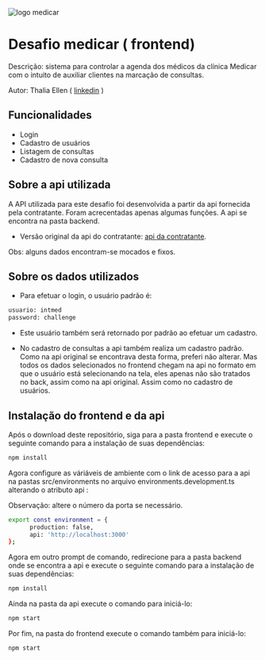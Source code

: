 ![logo medicar](https://i.postimg.cc/DZNPJSxk/Logo.png "logo medicar")
# Desafio medicar  ( frontend)
Descrição: sistema para controlar a agenda dos médicos da clínica Medicar com o intuito de auxiliar clientes na marcação de consultas.

Autor: Thalia Ellen ( [linkedin](https://linkedin.com/in/thalia-ellen-6314a4120) )
## Funcionalidades

- Login
- Cadastro de usuários
- Listagem de consultas
- Cadastro de nova consulta

## Sobre a api utilizada
A API utilizada para este desafio foi desenvolvida a partir da api fornecida pela contratante. Foram acrecentadas apenas algumas funções. A api se encontra na pasta backend.
- Versão original da api do contratante: [api da contratante](https://github.com/Intmed-Software/desafio-mock-server).

Obs: alguns dados encontram-se mocados e fixos.

## Sobre os dados utilizados

- Para efetuar o login, o usuário padrão é:

```sh
usuario: intmed
password: challenge
```
- Este usuário também será retornado por padrão ao efetuar um cadastro.

- No cadastro de consultas a api também realiza um cadastro padrão. Como na api original se encontrava desta forma, preferi não alterar. Mas todos os dados selecionados no frontend chegam na api no formato em que o usuário está selecionando na tela, eles apenas não são tratados no back, assim como na api original. Assim como no cadastro de usuários.

## Instalação do frontend e da api

Após o download deste repositório, siga para a pasta frontend e execute o seguinte comando para a instalação de suas dependências:

```sh
npm install
```

Agora configure as váriáveis de ambiente com o link de acesso para a api na pastas src/environments no arquivo environments.development.ts alterando o atributo api :

Observação: altere o número da porta se necessário.

```sh
export const environment = {
      production: false,
      api: 'http://localhost:3000'
};
```

Agora em outro prompt de comando, redirecione para a pasta backend onde se encontra a api e execute o seguinte comando para a instalação de suas dependências:
```sh
npm install
```
Ainda na pasta da api execute o comando para iniciá-lo:
```sh
npm start
``` 
Por fim, na pasta do frontend execute o comando também para iniciá-lo:
```sh
npm start
``` 
